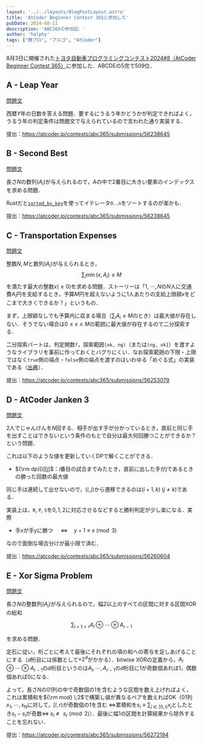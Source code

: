 ```yaml
---
layout: '../../layouts/BlogPostLayout.astro'
title: 'AtCoder Beginner Contest 365に参加した'
pubDate: 2024-08-11
description: 'ABC365の参加記．'
author: 'halphy'
tags: ["競プロ", "アルゴ", "AtCoder"]
---
```


8月3日に開催された[トヨタ自動車プログラミングコンテスト2024#8（AtCoder Beginner Contest 365）](https://atcoder.jp/contests/abc365)に参加した．ABCDEの5完で509位．

## A - Leap Year
[問題文](https://atcoder.jp/contests/abc365/tasks/abc365_a)

西暦$Y$年の日数を答える問題．要するにうるう年かどうかが判定できればよく，うるう年の判定条件は問題文で与えられているので言われた通り実装する．

提出：https://atcoder.jp/contests/abc365/submissions/56238645

## B - Second Best
[問題文](https://atcoder.jp/contests/abc365/tasks/abc365_b)

長さ$N$の数列$(A_i)$が与えられるので，$A$の中で2番目に大きい要素のインデックスを求める問題．

Rustだと[`sorted_by_key`](https://docs.rs/itertools/latest/itertools/trait.Itertools.html#method.sorted_by_key)を使ってイテレータ`0..n`をソートするのが楽かも．

提出：https://atcoder.jp/contests/abc365/submissions/56238645

## C - Transportation Expenses
[問題文](https://atcoder.jp/contests/abc365/tasks/abc365_c)

整数$N, M$と数列$(A_i)$が与えられるとき，
$$
\sum_i \min(x, A_i)\leq M
$$
を満たす最大の整数$x(\geq 0)$を求める問題．ストーリーは「$1,\cdots, N$の$N$人に交通費$A_i$円を支給するとき，予算$M$円を超えないように1人あたりの支給上限額$x$をどこまで大きくできるか？」というもの．

まず，上限額なしでも予算内に収まる場合（$\sum_i A_i\leq M$のとき）は最大値が存在しない．そうでない場合は$0\leq x\leq M$の範囲に最大値が存在するので二分探索する．

二分探索パートは、判定関数`f`，探索範囲`[ok, ng)`（または`(ng, ok]`）を渡すようなライブラリを事前に作っておくとバグりにくい．なお探索範囲の下限・上限ではなく`true`側の端点・`false`側の端点を渡すのはいわゆる「めぐる式」の実装である（[出典](https://x.com/meguru_comp/status/697008509376835584)）．

提出：https://atcoder.jp/contests/abc365/submissions/56253079

## D - AtCoder Janken 3
[問題文](https://atcoder.jp/contests/abc365/tasks/abc365_d)

2人でじゃんけんを$N$回する．相手が出す手が分かっているとき，直前と同じ手を出すことはできないという条件のもとで自分は最大何回勝つことができるか？　という問題．

これは以下のような値を更新していくDPで解くことができる．

- ${\rm dp}[i][j]$：$i$番目の試合までみたとき，直前に出した手が$j$であるときの勝った回数の最大値

同じ手は連続して出せないので，$(i, j)$から遷移できるのは$(i + 1, k) \; (j\neq k)$である．

実装上は，`R`, `P`, `S`を$0,1,2$に対応させるなどすると勝利判定が少し楽になる．実際

- 手$x$が手$y$に勝つ $\quad\Longleftrightarrow\quad y+1\equiv x\pmod 3$

なので面倒な場合分けが最小限で済む．

提出：https://atcoder.jp/contests/abc365/submissions/56260604

## E - Xor Sigma Problem

[問題文](https://atcoder.jp/contests/abc365/tasks/abc365_e)

長さ$N$の整数列$(A_i)$が与えられるので，幅2以上のすべての区間に対する区間XORの総和

$$
\sum_{l+1<r} A_l\oplus \cdots\oplus A_{r-1}
$$

を求める問題．

定石に従い，桁ごとに考えて最後にそれぞれの項の和への寄与を足しあげることにする（$d$桁目には係数として$\times 2^d$がかかる）．bitwise XORの定義から，$A_l\oplus \cdots\oplus A_{r-1}$の$d$桁目というのは$A_l, \cdots, A_{r-1}$の$d$桁目に$1$が奇数個あれば$1$，偶数個あれば$0$になる．

よって，長さ$N$の01列の中で奇数個の$1$を含むような区間を数え上げればよく，これは累積和を${\rm mod} \;2$で構築し値が異なるペアを数えればOK（01列$x_1,\cdots, x_N$に対して，$[l, r)$が奇数個の$1$を含む $\Leftrightarrow$累積和を$s_i\equiv \sum_{j\in [0, i)}x_j$としたとき$s_r-s_l$が奇数$\Leftrightarrow\; s_l\not\equiv s_r\pmod 2$）．最後に幅1の区間を計算結果から除外することを忘れない．

提出：https://atcoder.jp/contests/abc365/submissions/56272194
